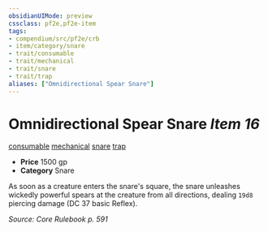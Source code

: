 ```yaml
---
obsidianUIMode: preview
cssclass: pf2e,pf2e-item
tags:
- compendium/src/pf2e/crb
- item/category/snare
- trait/consumable
- trait/mechanical
- trait/snare
- trait/trap
aliases: ["Omnidirectional Spear Snare"]
---
```

# Omnidirectional Spear Snare *Item 16*  
[consumable](/rules/traits/consumable.md)  [mechanical](/rules/traits/mechanical.md)  [snare](/rules/traits/snare.md)  [trap](/rules/traits/trap.md)  

- **Price** 1500 gp
- **Category** Snare

As soon as a creature enters the snare's square, the snare unleashes wickedly powerful spears at the creature from all directions, dealing `19d8` piercing damage (DC 37 basic Reflex).

*Source: Core Rulebook p. 591*